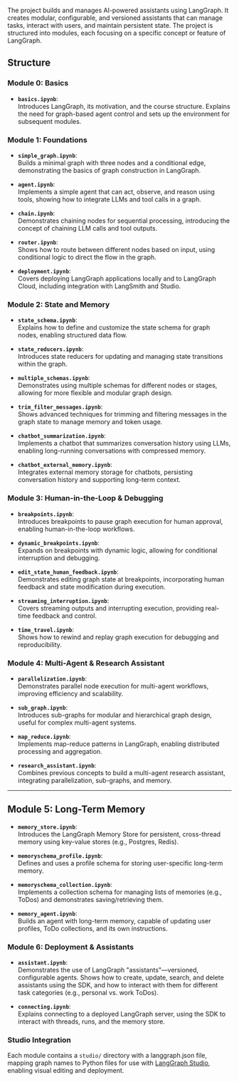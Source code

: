 The project builds and manages AI-powered assistants using LangGraph. It creates modular, configurable, and versioned assistants that can manage tasks, interact with users, and maintain persistent state. The project is structured into modules, each focusing on a specific concept or feature of LangGraph.

## Structure

### Module 0: Basics

- **`basics.ipynb`**:  
  Introduces LangGraph, its motivation, and the course structure. Explains the need for graph-based agent control and sets up the environment for subsequent modules.


### Module 1: Foundations

- **`simple_graph.ipynb`**:  
  Builds a minimal graph with three nodes and a conditional edge, demonstrating the basics of graph construction in LangGraph.

- **`agent.ipynb`**:  
  Implements a simple agent that can act, observe, and reason using tools, showing how to integrate LLMs and tool calls in a graph.

- **`chain.ipynb`**:  
  Demonstrates chaining nodes for sequential processing, introducing the concept of chaining LLM calls and tool outputs.

- **`router.ipynb`**:  
  Shows how to route between different nodes based on input, using conditional logic to direct the flow in the graph.

- **`deployment.ipynb`**:  
  Covers deploying LangGraph applications locally and to LangGraph Cloud, including integration with LangSmith and Studio.


### Module 2: State and Memory

- **`state_schema.ipynb`**:  
  Explains how to define and customize the state schema for graph nodes, enabling structured data flow.

- **`state_reducers.ipynb`**:  
  Introduces state reducers for updating and managing state transitions within the graph.

- **`multiple_schemas.ipynb`**:  
  Demonstrates using multiple schemas for different nodes or stages, allowing for more flexible and modular graph design.

- **`trim_filter_messages.ipynb`**:  
  Shows advanced techniques for trimming and filtering messages in the graph state to manage memory and token usage.

- **`chatbot_summarization.ipynb`**:  
  Implements a chatbot that summarizes conversation history using LLMs, enabling long-running conversations with compressed memory.

- **`chatbot_external_memory.ipynb`**:  
  Integrates external memory storage for chatbots, persisting conversation history and supporting long-term context.


### Module 3: Human-in-the-Loop & Debugging

- **`breakpoints.ipynb`**:  
  Introduces breakpoints to pause graph execution for human approval, enabling human-in-the-loop workflows.

- **`dynamic_breakpoints.ipynb`**:  
  Expands on breakpoints with dynamic logic, allowing for conditional interruption and debugging.

- **`edit_state_human_feedback.ipynb`**:  
  Demonstrates editing graph state at breakpoints, incorporating human feedback and state modification during execution.

- **`streaming_interruption.ipynb`**:  
  Covers streaming outputs and interrupting execution, providing real-time feedback and control.

- **`time_travel.ipynb`**:  
  Shows how to rewind and replay graph execution for debugging and reproducibility.


### Module 4: Multi-Agent & Research Assistant

- **`parallelization.ipynb`**:  
  Demonstrates parallel node execution for multi-agent workflows, improving efficiency and scalability.

- **`sub_graph.ipynb`**:  
  Introduces sub-graphs for modular and hierarchical graph design, useful for complex multi-agent systems.

- **`map_reduce.ipynb`**:  
  Implements map-reduce patterns in LangGraph, enabling distributed processing and aggregation.

- **`research_assistant.ipynb`**:  
  Combines previous concepts to build a multi-agent research assistant, integrating parallelization, sub-graphs, and memory.

---

## Module 5: Long-Term Memory

- **`memory_store.ipynb`**:  
  Introduces the LangGraph Memory Store for persistent, cross-thread memory using key-value stores (e.g., Postgres, Redis).

- **`memoryschema_profile.ipynb`**:  
  Defines and uses a profile schema for storing user-specific long-term memory.

- **`memoryschema_collection.ipynb`**:  
  Implements a collection schema for managing lists of memories (e.g., ToDos) and demonstrates saving/retrieving them.

- **`memory_agent.ipynb`**:  
  Builds an agent with long-term memory, capable of updating user profiles, ToDo collections, and its own instructions.


### Module 6: Deployment & Assistants

- **`assistant.ipynb`**:  
  Demonstrates the use of LangGraph "assistants"—versioned, configurable agents. Shows how to create, update, search, and delete assistants using the SDK, and how to interact with them for different task categories (e.g., personal vs. work ToDos).

- **`connecting.ipynb`**:  
  Explains connecting to a deployed LangGraph server, using the SDK to interact with threads, runs, and the memory store.


### Studio Integration

Each module contains a `studio/` directory with a langgraph.json file, mapping graph names to Python files for use with [LangGraph Studio](https://github.com/langchain-ai/langgraph-studio), enabling visual editing and deployment.


